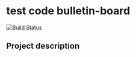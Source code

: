 # test code bulletin-board

[![Build Status](http://ec2-54-197-89-200.compute-1.amazonaws.com/job/check-code/badge/icon)](http://ec2-54-197-89-200.compute-1.amazonaws.com/job/check-code/)

## Project description


